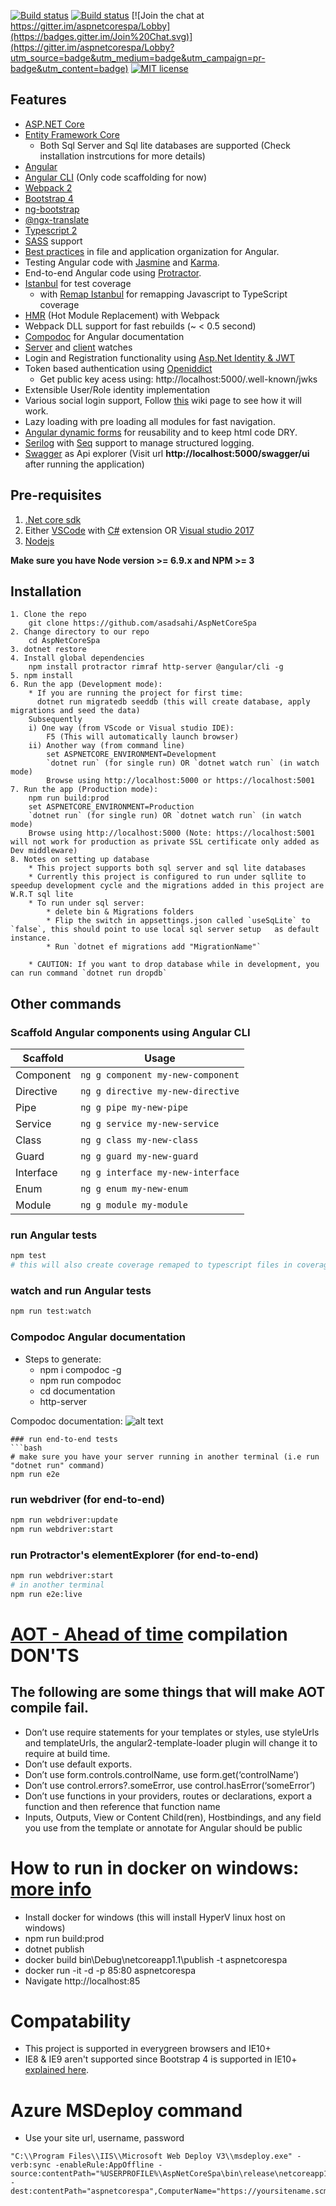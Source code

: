 [![Build status](https://asadsahi.visualstudio.com/_apis/public/build/definitions/a1519ab8-9104-47eb-96cc-6c37519c8b69/7/badge)](https://asadsahi.visualstudio.com/playground/_build/index?context=allDefinitions&path=%5C&definitionId=7&_a=completed)
[![Build status](https://ci.appveyor.com/api/projects/status/xm3d3c8wens0ee1b?svg=true)](https://ci.appveyor.com/project/asadsahi/aspnetcorespa)
[![Join the chat at https://gitter.im/aspnetcorespa/Lobby](https://badges.gitter.im/Join%20Chat.svg)](https://gitter.im/aspnetcorespa/Lobby?utm_source=badge&utm_medium=badge&utm_campaign=pr-badge&utm_content=badge)
[![MIT license](http://img.shields.io/badge/license-MIT-brightgreen.svg)](http://opensource.org/licenses/MIT)

## Features

* [ASP.NET Core](http://www.dot.net/)
* [Entity Framework Core](https://docs.efproject.net/en/latest/)
    * Both Sql Server and Sql lite databases are supported (Check installation instrcutions for more details)
* [Angular](https://angular.io/)
* [Angular CLI](https://cli.angular.io/) (Only code scaffolding for now)
* [Webpack 2](https://webpack.github.io/)
* [Bootstrap 4](http://v4-alpha.getbootstrap.com/)
* [ng-bootstrap](https://ng-bootstrap.github.io/)
* [@ngx-translate](http://www.ngx-translate.com/)
* [Typescript 2](http://www.typescriptlang.org/)
* [SASS](http://sass-lang.com/) support
* [Best practices](https://angular.io/docs/ts/latest/guide/style-guide.html) in file and application organization for Angular.
* Testing Angular code with [Jasmine](http://jasmine.github.io/) and [Karma](https://karma-runner.github.io/0.13/index.html).
* End-to-end Angular code using [Protractor](http://www.protractortest.org).
* [Istanbul](https://github.com/gotwarlost/istanbul) for test coverage
  * with [Remap Istanbul](https://github.com/SitePen/remap-istanbul) for remapping Javascript to TypeScript coverage
* [HMR](https://webpack.github.io/docs/hot-module-replacement.html) (Hot Module Replacement) with Webpack
* Webpack DLL support for fast rebuilds (~ < 0.5 second)
* [Compodoc](https://compodoc.github.io/compodoc/) for Angular documentation
* [Server](https://github.com/aspnet/dotnet-watch) and [client](https://webpack.github.io/docs/hot-module-replacement.html) watches
* Login and Registration functionality using [Asp.Net Identity & JWT](https://docs.asp.net/en/latest/security/authentication/identity.html)
* Token based authentication using [Openiddict](https://github.com/openiddict/openiddict-core)
     * Get public key acess using: http://localhost:5000/.well-known/jwks
* Extensible User/Role identity implementation
* Various social login support, Follow [this](https://github.com/asadsahi/AspNetCoreSpa/wiki/Social-Login-Setup) wiki page to see how it will work.
* Lazy loading with pre loading all modules for fast navigation.
* [Angular dynamic forms](https://angular.io/docs/ts/latest/cookbook/dynamic-form.html) for reusability and to keep html code DRY.
* [Serilog](https://serilog.net/) with [Seq](https://getseq.net/) support to manage structured logging.
* [Swagger](http://swagger.io/) as Api explorer (Visit url **http://localhost:5000/swagger/ui** after running the application)
 
## Pre-requisites

1. [.Net core sdk](https://www.microsoft.com/net/core#windows)
2. Either [VSCode](https://code.visualstudio.com/) with [C#](https://marketplace.visualstudio.com/items?itemName=ms-vscode.csharp) extension OR [Visual studio 2017](https://www.visualstudio.com/)
3. [Nodejs](https://nodejs.org/en/)

**Make sure you have Node version >= 6.9.x and NPM >= 3**

## Installation
```
1. Clone the repo
    git clone https://github.com/asadsahi/AspNetCoreSpa
2. Change directory to our repo
    cd AspNetCoreSpa
3. dotnet restore
4. Install global dependencies
    npm install protractor rimraf http-server @angular/cli -g
5. npm install
6. Run the app (Development mode):
    * If you are running the project for first time:
      dotnet run migratedb seeddb (this will create database, apply migrations and seed the data)
    Subsequently
    i) One way (from VScode or Visual studio IDE):
        F5 (This will automatically launch browser)
    ii) Another way (from command line)
        set ASPNETCORE_ENVIRONMENT=Development
        `dotnet run` (for single run) OR `dotnet watch run` (in watch mode)
        Browse using http://localhost:5000 or https://localhost:5001 
7. Run the app (Production mode):
    npm run build:prod
    set ASPNETCORE_ENVIRONMENT=Production
    `dotnet run` (for single run) OR `dotnet watch run` (in watch mode)
    Browse using http://localhost:5000 (Note: https://localhost:5001 will not work for production as private SSL certificate only added as Dev middleware)
8. Notes on setting up database
    * This project supports both sql server and sql lite databases
    * Currently this project is configured to run under sqllite to speedup development cycle and the migrations added in this project are W.R.T sql lite
    * To run under sql server:
        * delete bin & Migrations folders
        * Flip the switch in appsettings.json called `useSqLite` to `false`, this should point to use local sql server setup   as default instance.
        * Run `dotnet ef migrations add "MigrationName"`
        
    * CAUTION: If you want to drop database while in development, you can run command `dotnet run dropdb`

```

## Other commands

### Scaffold Angular components using Angular CLI

Scaffold  | Usage
---       | ---
Component | `ng g component my-new-component`
Directive | `ng g directive my-new-directive`
Pipe      | `ng g pipe my-new-pipe`
Service   | `ng g service my-new-service`
Class     | `ng g class my-new-class`
Guard     | `ng g guard my-new-guard`
Interface | `ng g interface my-new-interface`
Enum      | `ng g enum my-new-enum`
Module    | `ng g module my-module`

### run Angular tests
```bash
npm test
# this will also create coverage remaped to typescript files in coverage folder after test run completes
```
### watch and run Angular tests
```bash
npm run test:watch
```
### Compodoc Angular documentation
 * Steps to generate:
    * npm i compodoc -g
    * npm run compodoc
    * cd documentation
    * http-server

Compodoc documentation: ![alt text](compodoc.jpg "compodoc documentation")

```
### run end-to-end tests
```bash
# make sure you have your server running in another terminal (i.e run "dotnet run" command)
npm run e2e
```

### run webdriver (for end-to-end)
```bash
npm run webdriver:update
npm run webdriver:start
```

### run Protractor's elementExplorer (for end-to-end)
```bash
npm run webdriver:start
# in another terminal
npm run e2e:live
```

# [AOT - Ahead of time](https://angular.io/docs/ts/latest/cookbook/aot-compiler.html) compilation DON'TS

## The following are some things that will make AOT compile fail.

* Don’t use require statements for your templates or styles, use styleUrls and templateUrls, the angular2-template-loader plugin will change it to require at build time.
* Don’t use default exports.
* Don’t use form.controls.controlName, use form.get(‘controlName’)
* Don’t use control.errors?.someError, use control.hasError(‘someError’)
* Don’t use functions in your providers, routes or declarations, export a function and then reference that function name
* Inputs, Outputs, View or Content Child(ren), Hostbindings, and any field you use from the template or annotate for Angular should be public

# How to run in docker on windows: [more info](http://www.hanselman.com/blog/ExploringASPNETCoreWithDockerInBothLinuxAndWindowsContainers.aspx)
* Install docker for windows (this will install HyperV linux host on windows)
* npm run build:prod
* dotnet publish
* docker build bin\Debug\netcoreapp1.1\publish -t aspnetcorespa
* docker run -it -d -p 85:80 aspnetcorespa
* Navigate http://localhost:85

# Compatability
 * This project is supported in everygreen browsers and IE10+
 * IE8 & IE9 aren't supported since Bootstrap 4 is supported in IE10+ [explained here](http://v4-alpha.getbootstrap.com/getting-started/browsers-devices/).

# Azure MSDeploy command
* Use your site url, username, password
```
"C:\\Program Files\\IIS\\Microsoft Web Deploy V3\\msdeploy.exe" -verb:sync -enableRule:AppOffline -source:contentPath="%USERPROFILE%\AspNetCoreSpa\bin\release\netcoreapp1.1\publish" -dest:contentPath="aspnetcorespa",ComputerName="https://yoursitename.scm.azurewebsites.net/msdeploy.axd",UserName='yourusername',Password='yourpassword',AuthType='Basic'
```
